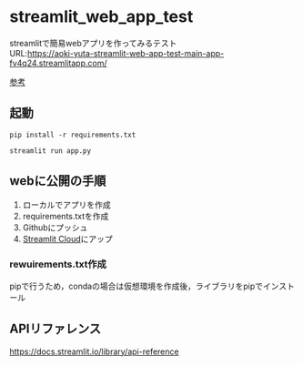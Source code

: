 # streamlit_web_app_test

streamlitで簡易webアプリを作ってみるテスト\
URL:https://aoki-yuta-streamlit-web-app-test-main-app-fv4q24.streamlitapp.com/

[参考](https://youtu.be/4nsTce1Oce8)

## 起動

~~~
pip install -r requirements.txt
~~~

~~~
streamlit run app.py
~~~

## webに公開の手順

1. ローカルでアプリを作成
2. requirements.txtを作成
3. Githubにプッシュ
4. [Streamlit Cloud](https://streamlit.io/cloud)にアップ
   
### rewuirements.txt作成
pipで行うため，condaの場合は仮想環境を作成後，ライブラリをpipでインストール

## APIリファレンス
https://docs.streamlit.io/library/api-reference